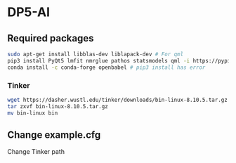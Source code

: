 # DP5-AI
## Required packages
```bash
sudo apt-get install libblas-dev liblapack-dev # For qml
pip3 install PyQt5 lmfit nmrglue pathos statsmodels qml -i https://pypi.douban.com/simple
conda install -c conda-forge openbabel # pip3 install has error
```

### Tinker
```bash
wget https://dasher.wustl.edu/tinker/downloads/bin-linux-8.10.5.tar.gz # for linux excutable
tar zxvf bin-linux-8.10.5.tar.gz
mv bin-linux bin
```

## Change example.cfg
Change Tinker path
